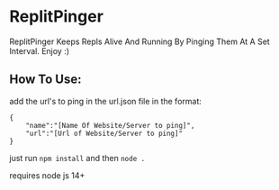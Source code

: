 # ReplitPinger

ReplitPinger Keeps Repls Alive And Running By Pinging Them At A Set Interval. Enjoy :)

## How To Use:

add the url's to ping in the url.json file in the format:

```
{
	"name":"[Name Of Website/Server to ping]",
	"url":"[Url of Website/Server to ping]"
}
```

just run ```npm install``` and then ```node .```

requires node js 14+
